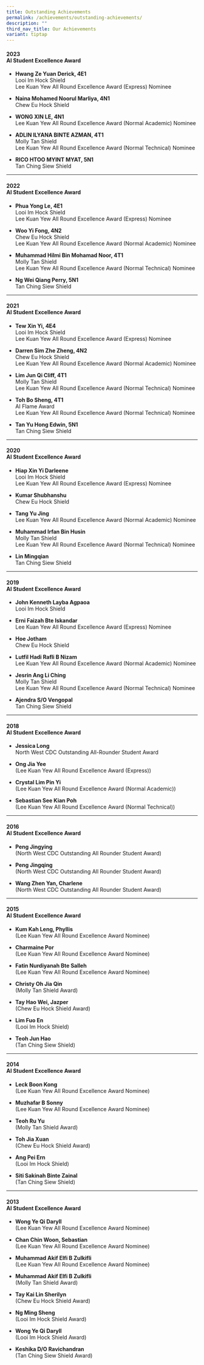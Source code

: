```yaml
---
title: Outstanding Achievements
permalink: /achievements/outstanding-achievements/
description: ""
third_nav_title: Our Achievements
variant: tiptap
---
```

<h4><strong>2023</strong><br>AI Student Excellence Award</h4>
<ul data-tight="true" class="tight">
<li>
<p><strong>Hwang Ze Yuan Derick, 4E1</strong> 
<br>Looi Im Hock Shield
<br>Lee Kuan Yew All Round Excellence Award (Express) Nominee
<br>
</p>
</li>
<li>
<p><strong>Naina Mohamed Noorul Marliya, 4N1</strong> 
<br>Chew Eu Hock Shield
<br>
</p>
</li>
<li>
<p><strong>WONG XIN LE, 4N1</strong> 
<br>Lee Kuan Yew All Round Excellence Award (Normal Academic) Nominee
<br>
</p>
</li>
<li>
<p><strong>ADLIN ILYANA BINTE AZMAN, 4T1</strong> 
<br>Molly Tan Shield
<br>Lee Kuan Yew All Round Excellence Award (Normal Technical) Nominee
<br>
</p>
</li>
<li>
<p><strong>RICO HTOO MYINT MYAT, 5N1</strong> 
<br>Tan Ching Siew Shield</p>
</li>
</ul>
<hr>
<h4><strong>2022</strong><br>AI Student Excellence Award</h4>
<ul data-tight="true" class="tight">
<li>
<p><strong>Phua Yong Le, 4E1</strong> 
<br>Looi Im Hock Shield
<br>Lee Kuan Yew All Round Excellence Award (Express) Nominee
<br>
</p>
</li>
<li>
<p><strong>Woo Yi Fong, 4N2</strong> 
<br>Chew Eu Hock Shield
<br>Lee Kuan Yew All Round Excellence Award (Normal Academic) Nominee
<br>
</p>
</li>
<li>
<p><strong>Muhammad Hilmi Bin Mohamad Noor, 4T1</strong> 
<br>Molly Tan Shield
<br>Lee Kuan Yew All Round Excellence Award (Normal Technical) Nominee
<br>
</p>
</li>
<li>
<p><strong>Ng Wei Qiang Perry, 5N1</strong> 
<br>Tan Ching Siew Shield</p>
</li>
</ul>
<hr>
<h4><strong>2021</strong><br>AI Student Excellence Award</h4>
<ul data-tight="true" class="tight">
<li>
<p><strong>Tew Xin Yi, 4E4 </strong>
<br>Looi Im Hock Shield
<br>Lee Kuan Yew All Round Excellence Award (Express) Nominee
<br>
</p>
</li>
<li>
<p><strong>Darren Sim Zhe Zheng, 4N2</strong> 
<br>Chew Eu Hock Shield
<br>Lee Kuan Yew All Round Excellence Award (Normal Academic) Nominee
<br>
</p>
</li>
<li>
<p><strong>Lim Jun Qi Cliff, 4T1</strong> 
<br>Molly Tan Shield
<br>Lee Kuan Yew All Round Excellence Award (Normal Technical) Nominee
<br>
</p>
</li>
<li>
<p><strong>Toh Bo Sheng, 4T1</strong> 
<br>AI Flame Award
<br>Lee Kuan Yew All Round Excellence Award (Normal Technical) Nominee
<br>
</p>
</li>
<li>
<p><strong>Tan Yu Hong Edwin, 5N1</strong> 
<br>Tan Ching Siew Shield</p>
</li>
</ul>
<hr>
<h4><strong>2020</strong><br>AI Student Excellence Award</h4>
<ul data-tight="true" class="tight">
<li>
<p><strong>Hiap Xin Yi Darleene</strong> 
<br>Looi Im Hock Shield
<br>Lee Kuan Yew All Round Excellence Award (Express) Nominee
<br>
</p>
</li>
<li>
<p><strong>Kumar Shubhanshu</strong> 
<br>Chew Eu Hock Shield
<br>
</p>
</li>
<li>
<p><strong>Tang Yu Jing</strong> 
<br>Lee Kuan Yew All Round Excellence Award (Normal Academic) Nominee
<br>
</p>
</li>
<li>
<p><strong>Muhammad Irfan Bin Husin</strong> 
<br>Molly Tan Shield
<br>Lee Kuan Yew All Round Excellence Award (Normal Technical) Nominee
<br>
</p>
</li>
<li>
<p><strong>Lin Mingqian</strong> 
<br>Tan Ching Siew Shield</p>
</li>
</ul>
<hr>
<h4><strong>2019</strong><br>AI Student Excellence Award</h4>
<ul data-tight="true" class="tight">
<li>
<p><strong>John Kenneth Layba Agpaoa</strong> 
<br>Looi Im Hock Shield
<br>
</p>
</li>
<li>
<p><strong>Erni Faizah Bte Iskandar</strong> 
<br>Lee Kuan Yew All Round Excellence Award (Express) Nominee
<br>
</p>
</li>
<li>
<p><strong>Hoe Jotham</strong> 
<br>Chew Eu Hock Shield
<br>
</p>
</li>
<li>
<p><strong>Lutfil Hadi Rafli B Nizam</strong> 
<br>Lee Kuan Yew All Round Excellence Award (Normal Academic) Nominee
<br>
</p>
</li>
<li>
<p><strong>Jesrin Ang Li Ching</strong> 
<br>Molly Tan Shield
<br>Lee Kuan Yew All Round Excellence Award (Normal Technical) Nominee
<br>
</p>
</li>
<li>
<p><strong>Ajendra S/O Vengopal</strong> 
<br>Tan Ching Siew Shield</p>
</li>
</ul>
<hr>
<h4><strong>2018</strong><br>AI Student Excellence Award</h4>
<ul data-tight="true" class="tight">
<li>
<p><strong>Jessica Long</strong> 
<br>North West CDC Outstanding All-Rounder Student Award
<br>
</p>
</li>
<li>
<p><strong>Ong Jia Yee</strong> 
<br>(Lee Kuan Yew All Round Excellence Award (Express))
<br>
</p>
</li>
<li>
<p><strong>Crystal Lim Pin Yi</strong> 
<br>(Lee Kuan Yew All Round Excellence Award (Normal Academic))
<br>
</p>
</li>
<li>
<p><strong>Sebastian See Kian Poh</strong> 
<br>(Lee Kuan Yew All Round Excellence Award (Normal Technical))</p>
</li>
</ul>
<hr>
<h4><strong>2016</strong><br>AI Student Excellence Award</h4>
<ul data-tight="true" class="tight">
<li>
<p><strong>Peng Jingying</strong> 
<br>(North West CDC Outstanding All Rounder Student Award)
<br>
</p>
</li>
<li>
<p><strong>Peng Jingqing</strong> 
<br>(North West CDC Outstanding All Rounder Student Award)
<br>
</p>
</li>
<li>
<p><strong>Wang Zhen Yan, Charlene</strong> 
<br>(North West CDC Outstanding All Rounder Student Award)</p>
</li>
</ul>
<hr>
<h4><strong>2015</strong><br>AI Student Excellence Award</h4>
<ul data-tight="true" class="tight">
<li>
<p><strong>Kum Kah Leng, Phyllis</strong> 
<br>(Lee Kuan Yew All Round Excellence Award Nominee)
<br>
</p>
</li>
<li>
<p><strong>Charmaine Por</strong> 
<br>(Lee Kuan Yew All Round Excellence Award Nominee)
<br>
</p>
</li>
<li>
<p><strong>Fatin Nurdiyanah Bte Salleh</strong> 
<br>(Lee Kuan Yew All Round Excellence Award Nominee)
<br>
</p>
</li>
<li>
<p><strong>Christy Oh Jia Qin</strong> 
<br>(Molly Tan Shield Award)
<br>
</p>
</li>
<li>
<p><strong>Tay Hao Wei, Jazper</strong> 
<br>(Chew Eu Hock Shield Award)
<br>
</p>
</li>
<li>
<p><strong>Lim Fuo En</strong> 
<br>(Looi Im Hock Shield)
<br>
</p>
</li>
<li>
<p><strong>Teoh Jun Hao</strong> 
<br>(Tan Ching Siew Shield)</p>
</li>
</ul>
<hr>
<h4><strong>2014</strong><br>AI Student Excellence Award</h4>
<ul data-tight="true" class="tight">
<li>
<p><strong>Leck Boon Kong</strong> 
<br>(Lee Kuan Yew All Round Excellence Award Nominee)
<br>
</p>
</li>
<li>
<p><strong>Muzhafar B Sonny</strong> 
<br>(Lee Kuan Yew All Round Excellence Award Nominee)
<br>
</p>
</li>
<li>
<p><strong>Teoh Ru Yu</strong> 
<br>(Molly Tan Shield Award)
<br>
</p>
</li>
<li>
<p><strong>Toh Jia Xuan</strong> 
<br>(Chew Eu Hock Shield Award)
<br>
</p>
</li>
<li>
<p><strong>Ang Pei Ern</strong> 
<br>(Looi Im Hock Shield)
<br>
</p>
</li>
<li>
<p><strong>Siti Sakinah Binte Zainal</strong> 
<br>(Tan Ching Siew Shield)</p>
</li>
</ul>
<hr>
<h4><strong>2013</strong><br>AI Student Excellence Award</h4>
<ul data-tight="true" class="tight">
<li>
<p><strong>Wong Ye Qi Daryll</strong> 
<br>(Lee Kuan Yew All Round Excellence Award Nominee)
<br>
</p>
</li>
<li>
<p><strong>Chan Chin Woon, Sebastian</strong> 
<br>(Lee Kuan Yew All Round Excellence Award Nominee)
<br>
</p>
</li>
<li>
<p><strong>Muhammad Akif Elfi B Zulkifli</strong> 
<br>(Lee Kuan Yew All Round Excellence Award Nominee)
<br>
</p>
</li>
<li>
<p><strong>Muhammad Akif Elfi B Zulkifli</strong> 
<br>(Molly Tan Shield Award)
<br>
</p>
</li>
<li>
<p><strong>Tay Kai Lin Sherilyn</strong> 
<br>(Chew Eu Hock Shield Award)
<br>
</p>
</li>
<li>
<p><strong>Ng Ming Sheng</strong> 
<br>(Looi Im Hock Shield Award)
<br>
</p>
</li>
<li>
<p><strong>Wong Ye Qi Daryll</strong> 
<br>(Looi Im Hock Shield Award)
<br>
</p>
</li>
<li>
<p><strong>Keshika D/O Ravichandran</strong> 
<br>(Tan Ching Siew Shield Award)</p>
</li>
</ul>
<p></p>